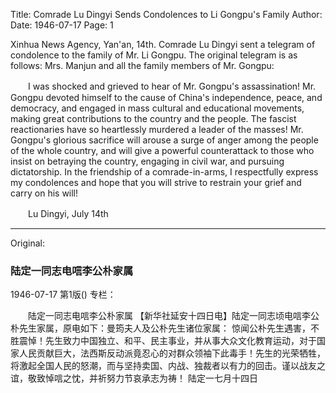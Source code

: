 Title: Comrade Lu Dingyi Sends Condolences to Li Gongpu's Family
Author:
Date: 1946-07-17
Page: 1

Xinhua News Agency, Yan'an, 14th. Comrade Lu Dingyi sent a telegram of condolence to the family of Mr. Li Gongpu. The original telegram is as follows: Mrs. Manjun and all the family members of Mr. Gongpu:

　　I was shocked and grieved to hear of Mr. Gongpu's assassination! Mr. Gongpu devoted himself to the cause of China's independence, peace, and democracy, and engaged in mass cultural and educational movements, making great contributions to the country and the people. The fascist reactionaries have so heartlessly murdered a leader of the masses! Mr. Gongpu's glorious sacrifice will arouse a surge of anger among the people of the whole country, and will give a powerful counterattack to those who insist on betraying the country, engaging in civil war, and pursuing dictatorship. In the friendship of a comrade-in-arms, I respectfully express my condolences and hope that you will strive to restrain your grief and carry on his will!

　　Lu Dingyi, July 14th



<hr /> 

Original: 


### 陆定一同志电唁李公朴家属

1946-07-17
第1版()
专栏：

　　陆定一同志电唁李公朴家属
    【新华社延安十四日电】陆定一同志顷电唁李公朴先生家属，原电如下：曼筠夫人及公朴先生诸位家属：
    惊闻公朴先生遇害，不胜震悼！先生致力中国独立、和平、民主事业，并从事大众文化教育运动，对于国家人民贡献巨大，法西斯反动派竟忍心的对群众领袖下此毒手！先生的光荣牺牲，将激起全国人民的怒潮，而与坚持卖国、内战、独裁者以有力的回击。谨以战友之谊，敬致悼唁之忱，并祈努力节哀承志为祷！
        陆定一七月十四日
